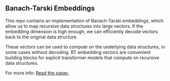 Banach-Tarski Embeddings
------------------------

This repo contains an implementation of Banach-Tarski embeddings,
which allow us to map recursive data structures into large vectors.
If the embedding dimension is high enough, we can efficiently 
decode vectors back to the original data structure.  

These vectors can be used to compute on the underlying data structures,
in some cases without decoding.  BT embedding vectors are convenient building
blocks for explicit transformer models that compute on recursive data
structures.

For more info: [Read the paper.](paper.pdf)
